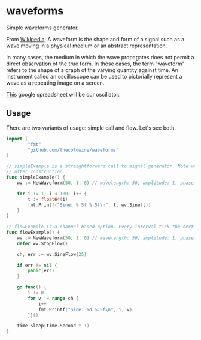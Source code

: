 # waveforms

Simple waveforms generator.

From [Wikipedia](https://en.wikipedia.org/wiki/Waveform): A waveform is the shape and form of a signal such as a 
wave moving in a physical medium or an abstract representation.

In many cases, the medium in which the wave propagates does not permit a direct observation of the true form.
In these cases, the term "waveform" refers to the shape of a graph of the varying quantity against time.
An instrument called an oscilloscope can be used to pictorially represent a wave as a repeating image on a screen.

[This](https://docs.google.com/spreadsheets/d/1yav__Zk_zyuSIr3frNeUTSwELCtd5-JVMRQob9vdnpU/edit?usp=sharing) google spreadsheet will be our oscillator.

## Usage
There are two variants of usage: simple call and flow. Let's see both.

```go
import (
        "fmt"
        "github.com/thecoldwine/waveforms"
)

// simpleExample is a straightforward call to signal generator. Note waveform's parameters cannot be changed
// after construction.
func simpleExample() {
	wv := NewWaveform(50, 1, 0) // wavelength: 50, amplitude: 1, phase: 0

	for i := 1; i < 100; i++ {
		t := float64(i)
		fmt.Printf("Sine: %.5f %.5f\n", t, wv.Sine(t))
	}
}

// flowExample is a channel-based option. Every interval tick the next value is put on out channel.
func flowExample() {
	wv := NewWaveform(50, 1, 0) // wavelength: 50, amplitude: 1, phase: 0
	defer wv.StopFlow()

	ch, err := wv.SineFlow(25)

	if err != nil {
		panic(err)
	}

	go func() {
		i := 0
		for v := range ch {
			i++
			fmt.Printf("Sine: %d %.5f\n", i, v)
		}}()

	time.Sleep(time.Second * 1)
}

```

